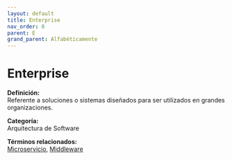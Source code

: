 ```yaml
---
layout: default
title: Enterprise
nav_order: 8
parent: E
grand_parent: Alfabéticamente
---
```


# Enterprise

**Definición:**  
Referente a soluciones o sistemas diseñados para ser utilizados en grandes organizaciones.

**Categoría:**  
Arquitectura de Software  

  


**Términos relacionados:**  
[Microservicio](https://maleniski.github.io/diccionario-angl-tec-mx/docs/alfabeticamente/M/microservicio.html), [Middleware](https://maleniski.github.io/diccionario-angl-tec-mx/docs/alfabeticamente/M/middleware.html)
